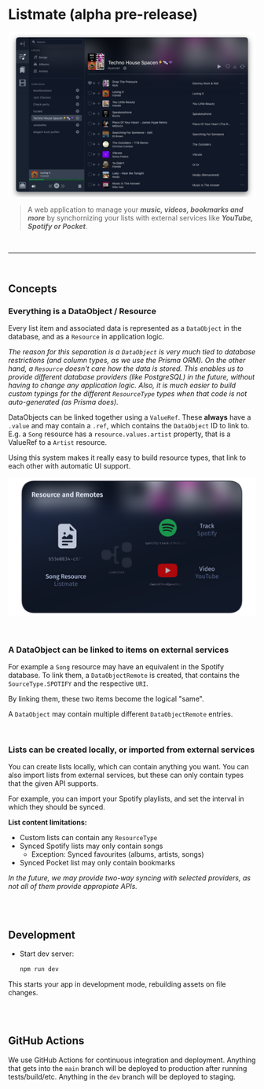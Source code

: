 # Listmate (alpha pre-release)

![Early listmate build](resources/header.png)

> A web application to manage your **_music, videos, bookmarks and more_** by synchornizing your lists with external services like **_YouTube, Spotify or Pocket_**.

<br>

---

<br>

## Concepts

### Everything is a DataObject / Resource

Every list item and associated data is represented as a `DataObject` in the database, and as a `Resource` in application logic.

_The reason for this separation is a `DataObject` is very much tied to database restrictions (and column types, as we use the Prisma ORM). On the other hand, a `Resource` doesn't care how the data is stored. This enables us to provide different database providers (like PostgreSQL) in the future, without having to change any application logic. Also, it is much easier to build custom typings for the different `ResourceType` types when that code is not auto-generated (as Prisma does)._

DataObjects can be linked together using a `ValueRef`. These **always** have a `.value` and may contain a `.ref`, which contains the `DataObject` ID to link to.
E.g. a `Song` resource has a `resource.values.artist` property, that is a ValueRef to a `Artist` resource.

Using this system makes it really easy to build resource types, that link to each other with automatic UI support.

![Resource explainer image](resources/remote-explainer.png)

<br>

### A DataObject can be linked to items on external services

For example a `Song` resource may have an equivalent in the Spotify database. To link them, a `DataObjectRemote` is created, that contains the `SourceType.SPOTIFY` and the respective `URI`.

By linking them, these two items become the logical "same".

A `DataObject` may contain multiple different `DataObjectRemote` entries.

<br>

### Lists can be created locally, or imported from external services

You can create lists locally, which can contain anything you want. You can also import lists from external services, but these can only contain types that the given API supports.

For example, you can import your Spotify playlists, and set the interval in which they should be synced.

**List content limitations:**

- Custom lists can contain any `ResourceType`
- Synced Spotify lists may only contain songs
  - Exception: Synced favourites (albums, artists, songs)
- Synced Pocket list may only contain bookmarks

_In the future, we may provide two-way syncing with selected providers, as not all of them provide appropiate APIs._

<br><br>

## Development

- Start dev server:

  ```sh
  npm run dev
  ```

This starts your app in development mode, rebuilding assets on file changes.

<br><br>

## GitHub Actions

We use GitHub Actions for continuous integration and deployment. Anything that gets into the `main` branch will be deployed to production after running tests/build/etc. Anything in the `dev` branch will be deployed to staging.
